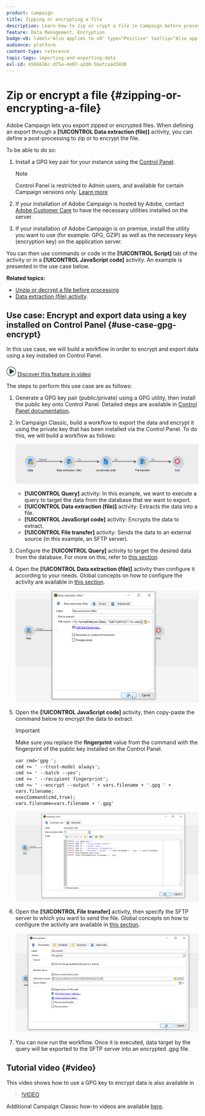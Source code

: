 ```yaml
---
product: campaign
title: Zipping or encrypting a file
description: Learn how to zip or crypt a file in Campaign before processing
feature: Data Management, Encryption
badge-v8: label="Also applies to v8" type="Positive" tooltip="Also applies to Campaign v8"
audience: platform
content-type: reference
topic-tags: importing-and-exporting-data
exl-id: 4596638c-d75a-4e07-a2d8-5befcaad3430
---
```

# Zip or encrypt a file {#zipping-or-encrypting-a-file}

Adobe Campaign lets you export zipped or encrypted files. When defining an export through a **[!UICONTROL Data extraction (file)]** activity, you can define a post-processing to zip or to encrypt the file.

To be able to do so:

1. Install a GPG key pair for your instance using the [Control Panel](https://experienceleague.adobe.com/docs/control-panel/using/instances-settings/gpg-keys-management.html#encrypting-data).

    >[!NOTE]
    >
    >Control Panel is restricted to Admin users, and available for certain Campaign versions only. [Learn more](https://experienceleague.adobe.com/docs/control-panel/using/discover-control-panel/key-features.html)
    >

1. If your installation of Adobe Campaign is hosted by Adobe, contact [Adobe Customer Care](https://helpx.adobe.com/enterprise/admin-guide.html/enterprise/using/support-for-experience-cloud.ug.html) to have the necessary utilities installed on the server.
1. If your installation of Adobe Campaign is on premise, install the utility you want to use (for example: GPG, GZIP) as well as the necessary keys (encryption key) on the application server.

You can then use commands or code in the **[!UICONTROL Script]** tab of the activity or in a **[!UICONTROL JavaScript code]** activity. An example is presented in the use case below.

**Related topics:**

* [Unzip or decrypt a file before processing](../../platform/using/unzip-decrypt.md)
* [Data extraction (file) activity](../../workflow/using/extraction-file.md).

## Use case: Encrypt and export data using a key installed on Control Panel {#use-case-gpg-encrypt}

In this use case, we will build a workflow in order to encrypt and export data using a key installed on Control Panel.

![](assets/do-not-localize/how-to-video.png) [Discover this feature in video](#video)

The steps to perform this use case are as follows:

1. Generate a GPG key pair (public/private) using a GPG utility, then install the public key onto Control Panel. Detailed steps are available in [Control Panel documentation](https://experienceleague.adobe.com/docs/control-panel/using/instances-settings/gpg-keys-management.html#encrypting-data).

1. In Campaign Classic, build a workflow to export the data and encrypt it using the private key that has been installed via the Control Panel. To do this, we will build a workflow as follows:

    ![](assets/gpg-workflow-encrypt.png)

    * **[!UICONTROL Query]** activity: In this example, we want to execute a query to target the data from the database that we want to export.
    * **[!UICONTROL Data extraction (file)]** activity: Extracts the data into a file.
    * **[!UICONTROL JavaScript code]** activity: Encrypts the data to extract.
    * **[!UICONTROL File transfer]** activity: Sends the data to an external source (in this example, an SFTP server).

1. Configure the **[!UICONTROL Query]** activity to target the desired data from the database. For more on this, refer to [this section](../../workflow/using/query.md).

1. Open the **[!UICONTROL Data extraction (file)]** activity then configure it according to your needs. Global concepts on how to configure the activity are available in [this section](../../workflow/using/extraction-file.md).

    ![](assets/gpg-data-extraction.png)

1. Open the **[!UICONTROL JavaScript code]** activity, then copy-paste the command below to encrypt the data to extract.

    >[!IMPORTANT]
    >
    >Make sure you replace the **fingerprint** value from the command with the fingerprint of the public key installed on the Control Panel.

    ```
    var cmd='gpg ';
    cmd += ' --trust-model always';
    cmd += ' --batch --yes';
    cmd += ' --recipient fingerprint';
    cmd += ' --encrypt --output ' + vars.filename + '.gpg ' + vars.filename;
    execCommand(cmd,true);
    vars.filename=vars.filename + '.gpg'
    ```
  
      ![](assets/gpg-script.png)

1. Open the **[!UICONTROL File transfer]** activity, then specify the SFTP server to which you want to send the file. Global concepts on how to configure the activity are available in [this section](../../workflow/using/file-transfer.md).

    ![](assets/gpg-file-transfer.png)

1. You can now run the workflow. Once it is executed, data target by the query will be exported to the SFTP server into an encrypted .gpg file.

## Tutorial video {#video}

This video shows how to use a GPG key to encrypt data is also available in

>[!VIDEO](https://video.tv.adobe.com/v/36399?quality=12)

Additional Campaign Classic how-to videos are available [here](https://experienceleague.adobe.com/docs/campaign-classic-learn/tutorials/overview.html).
